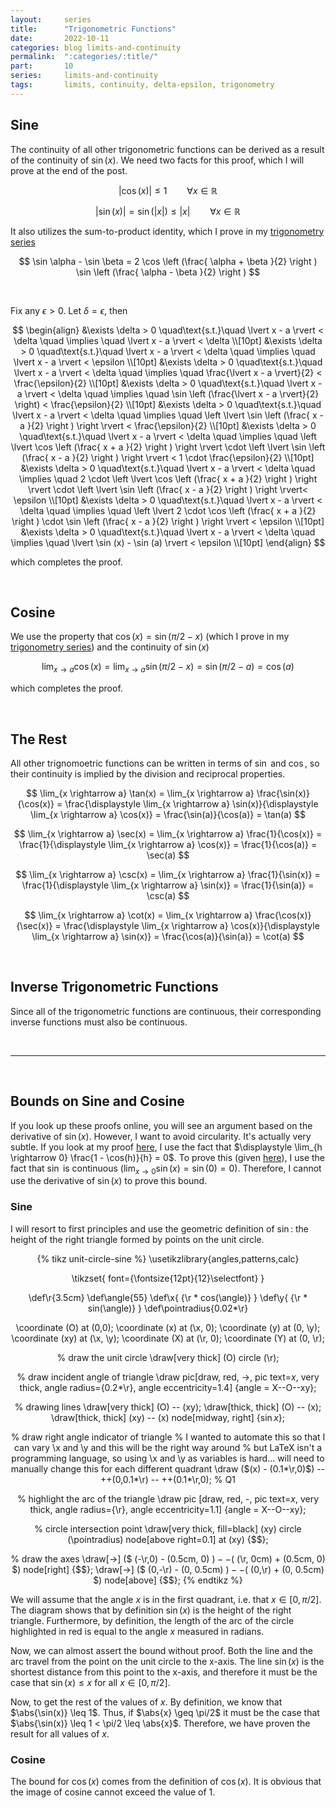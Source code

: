 ```yaml
---
layout:     series
title:      "Trigonometric Functions"
date:       2022-10-11
categories: blog limits-and-continuity
permalink:  ":categories/:title/"
part:       10
series:     limits-and-continuity
tags:       limits, continuity, delta-epsilon, trigonometry
---
```


## Sine

The continuity of all other trigonometric functions can be derived as a result of the continuity of $\sin(x)$. We need two facts for this proof, which I will prove at the end of the post.

$$
\lvert \cos(x) \rvert \leq 1 \qquad \forall x \in \mathbb{R}
$$

$$
\lvert \sin( x ) \rvert = \sin(\lvert x \rvert) \leq \lvert x \rvert \qquad \forall x \in \mathbb{R}
$$

It also utilizes the sum-to-product identity, which I prove in my [trigonometry series](/blog/trigonometry/sum-to-product/)

$$
\sin \alpha - \sin \beta = 2 \cos \left (\frac{ \alpha + \beta }{2} \right ) \sin \left (\frac{ \alpha - \beta }{2} \right )
$$

<br>

Fix any $\epsilon > 0$. Let $\delta = \epsilon$, then

$$
\begin{align}
    &\exists \delta > 0 \quad\text{s.t.}\quad \lvert x - a \rvert < \delta \quad \implies \quad \lvert x - a \rvert < \delta \\[10pt]
    &\exists \delta > 0 \quad\text{s.t.}\quad \lvert x - a \rvert < \delta \quad \implies \quad \lvert x - a \rvert < \epsilon \\[10pt]
    &\exists \delta > 0 \quad\text{s.t.}\quad \lvert x - a \rvert < \delta \quad \implies \quad \frac{\lvert x - a \rvert}{2} < \frac{\epsilon}{2} \\[10pt]
    &\exists \delta > 0 \quad\text{s.t.}\quad \lvert x - a \rvert < \delta \quad \implies \quad \sin \left (\frac{\lvert x - a \rvert}{2} \right) < \frac{\epsilon}{2} \\[10pt]
    &\exists \delta > 0 \quad\text{s.t.}\quad \lvert x - a \rvert < \delta \quad \implies \quad \left \lvert \sin \left (\frac{ x - a }{2} \right ) \right \rvert < \frac{\epsilon}{2} \\[10pt]
    &\exists \delta > 0 \quad\text{s.t.}\quad \lvert x - a \rvert < \delta \quad \implies \quad \left \lvert \cos \left (\frac{ x + a }{2} \right ) \right \rvert \cdot \left \lvert \sin \left (\frac{ x - a }{2} \right ) \right \rvert < 1 \cdot \frac{\epsilon}{2} \\[10pt]
    &\exists \delta > 0 \quad\text{s.t.}\quad \lvert x - a \rvert < \delta \quad \implies \quad 2 \cdot \left \lvert \cos \left (\frac{ x + a }{2} \right ) \right \rvert \cdot \left \lvert \sin \left (\frac{ x - a }{2} \right ) \right \rvert< \epsilon \\[10pt]
    &\exists \delta > 0 \quad\text{s.t.}\quad \lvert x - a \rvert < \delta \quad \implies \quad \left \lvert 2 \cdot \cos \left (\frac{ x + a }{2} \right ) \cdot \sin \left (\frac{ x - a }{2} \right ) \right \rvert < \epsilon \\[10pt]
    &\exists \delta > 0 \quad\text{s.t.}\quad \lvert x - a \rvert < \delta \quad \implies \quad \lvert \sin (x) - \sin (a) \rvert < \epsilon \\[10pt]
\end{align}
$$

which completes the proof.

<br>

## Cosine

We use the property that $\cos(x) = \sin(\pi/2 - x)$ (which I prove in my [trigonometry series](/blog/trigonometry/complementary-supplementary-and-opposite-angles/)) and the continuity of $\sin(x)$

$$
\lim_{x \rightarrow a} \cos(x) = \lim_{x \rightarrow a} \sin(\pi/2 - x) = \sin(\pi/2 - a) = \cos(a)
$$

which completes the proof.

<br>

## The Rest

All other trignomoetric functions can be written in terms of $\sin$ and $\cos$, so their continuity is implied by the division and reciprocal properties.

$$
\lim_{x \rightarrow a} \tan(x) = \lim_{x \rightarrow a} \frac{\sin(x)}{\cos(x)} = \frac{\displaystyle \lim_{x \rightarrow a} \sin(x)}{\displaystyle \lim_{x \rightarrow a} \cos(x)} = \frac{\sin(a)}{\cos(a)} = \tan(a)
$$

$$
\lim_{x \rightarrow a} \sec(x) = \lim_{x \rightarrow a} \frac{1}{\cos(x)} = \frac{1}{\displaystyle \lim_{x \rightarrow a} \cos(x)} = \frac{1}{\cos(a)} = \sec(a)
$$

$$
\lim_{x \rightarrow a} \csc(x) = \lim_{x \rightarrow a} \frac{1}{\sin(x)} = \frac{1}{\displaystyle \lim_{x \rightarrow a} \sin(x)} = \frac{1}{\sin(a)} = \csc(a)
$$

$$
\lim_{x \rightarrow a} \cot(x) = \lim_{x \rightarrow a} \frac{\cos(x)}{\sec(x)} = \frac{\displaystyle \lim_{x \rightarrow a} \cos(x)}{\displaystyle \lim_{x \rightarrow a} \sin(x)} = \frac{\cos(a)}{\sin(a)} = \cot(a)
$$

<br>

## Inverse Trigonometric Functions

Since all of the trigonometric functions are continuous, their corresponding inverse functions must also be continuous. 

<br>

---

<br>

## Bounds on Sine and Cosine

If you look up these proofs online, you will see an argument based on the derivative of $\sin(x)$. However, I want to avoid circularity. It's actually very subtle. If you look at my proof [here](/blog/derivative-proofs/trigonometric-functions/), I use the fact that $\displaystyle \lim_{h \rightarrow 0} \frac{1 - \cos(h)}{h} = 0$. To prove this (given [here](/blog/derivative-proofs/squeeze-theorem/)), I use the fact that $\sin$ is continuous ($\displaystyle \lim_{x \rightarrow 0} \sin (x) = \sin(0) = 0$). Therefore, I cannot use the derivative of $\sin(x)$ to prove this bound.

### Sine

I will resort to first principles and use the geometric definition of $\sin$: the height of the right triangle formed by points on the unit circle.

<center>
{% tikz unit-circle-sine %}
  \usetikzlibrary{angles,patterns,calc}

  \tikzset{
    font={\fontsize{12pt}{12}\selectfont}
  }

  \def\r{3.5cm}
  \def\angle{55}
  \def\x{ {\r * cos(\angle)} }
  \def\y{ {\r * sin(\angle)} }
  \def\pointradius{0.02*\r}

  \coordinate (O) at (0,0);
  \coordinate (x) at (\x, 0);
  \coordinate (y) at (0, \y);
  \coordinate (xy) at (\x, \y);
  \coordinate (X) at (\r, 0);
  \coordinate (Y) at (0, \r);

  % draw the unit circle
  \draw[very thick] (O) circle (\r);

  % draw incident angle of triangle
  \draw pic[draw, red, ->, pic text=$x$, very thick, angle radius={0.2*\r}, angle eccentricity=1.4] {angle = X--O--xy};

  % drawing lines
  \draw[very thick] (O) -- (xy);
  \draw[thick, thick] (O) -- (x);
  \draw[thick, thick] (xy) -- (x) node[midway, right] {$\sin x$};

  % draw right angle indicator of triangle
  % I wanted to automate this so that I can vary \x and \y and this will be the right way around
  % but LaTeX isn't a programming language, so using \x and \y as variables is hard... will need to manually change this for each different quadrant
  \draw ($(x) - (0.1*\r,0)$) -- ++(0,0.1*\r) -- ++(0.1*\r,0);     % Q1

  % highlight the arc of the triangle
  \draw pic [draw, red, -, pic text=$x$, very thick, angle radius={\r}, angle eccentricity=1.1] {angle = X--O--xy};

  % circle intersection point
  \draw[very thick, fill=black] (xy) circle (\pointradius) node[above right=0.1] at (xy) {$$};

  % draw the axes
  \draw[->] ($ (-\r,0) - (0.5cm, 0) $) -- ($ (\r, 0cm) + (0.5cm, 0) $) node[right] {$$};
  \draw[->] ($ (0,-\r) - (0, 0.5cm) $) -- ($ (0,\r) + (0, 0.5cm) $) node[above] {$$};
{% endtikz %}
</center>

We will assume that the angle $x$ is in the first quadrant, i.e. that $x \in [0, \pi/2]$. The diagram shows that by definition $\sin(x)$ is the height of the right triangle. Furthermore, by definition, the length of the arc of the circle highlighted in red is equal to the angle $x$ measured in radians. 

Now, we can almost assert the bound without proof. Both the line and the arc travel from the point on the unit circle to the x-axis. The line $\sin(x)$ is the shortest distance from this point to the x-axis, and therefore it must be the case that $\sin(x) \leq x$ for all $x \in [0, \pi/2]$. 

Now, to get the rest of the values of $x$. By definition, we know that $\abs{\sin(x)} \leq 1$. Thus, if $\abs{x} \geq \pi/2$ it must be the case that $\abs{\sin(x)} \leq 1 < \pi/2 \leq \abs{x}$. Therefore, we have proven the result for all values of $x$. 

### Cosine

The bound for $\cos(x)$ comes from the definition of $\cos(x)$. It is obvious that the image of cosine cannot exceed the value of $1$.